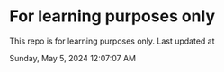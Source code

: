 # For learning purposes only
This repo is for learning purposes only.
Last updated at

Sunday, May 5, 2024 12:07:07 AM

